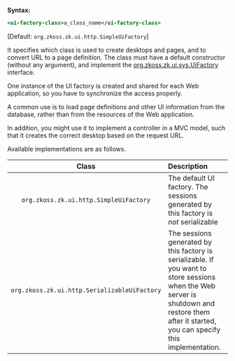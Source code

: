 **Syntax:**

```xml
<ui-factory-class>a_class_name</ui-factory-class>
```

[Default: `org.zkoss.zk.ui.http.SimpleUiFactory`]

It specifies which class is used to create desktops and pages, and to
convert URL to a page definition. The class must have a default
constructor (without any argument), and implement the
[org.zkoss.zk.ui.sys.UiFactory](https://www.zkoss.org/javadoc/latest/zk/org/zkoss/zk/ui/sys/UiFactory.html)
interface.

One instance of the UI factory is created and shared for each Web
application, so you have to synchronize the access properly.

A common use is to load page definitions and other UI information from
the database, rather than from the resources of the Web application.

In addition, you might use it to implement a controller in a MVC model,
such that it creates the correct desktop based on the request URL.

Available implementations are as follows.

| Class | Description |
|:-----:|:------------|
| `org.zkoss.zk.ui.http.SimpleUiFactory` | The default UI factory. The sessions generated by this factory is *not* serializable |
| `org.zkoss.zk.ui.http.SerializableUiFactory` | The sessions generated by this factory is serializable. If you want to store sessions when the Web server is shutdown and restore them after it started, you can specify this implementation. |


